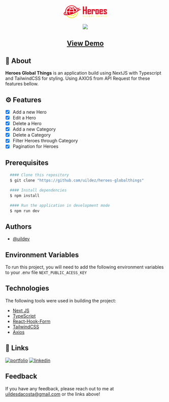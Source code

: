 <h1 align="center" color="white"><img height="40" valign="top" src="./public/assets/images/logo.png"/></h1>

<div align="center"><img src="./public/assets/images/heroes-apresentation.gif" width="900"/></div>
<h2 align="center"><a color="white" href="https://heroes-globalthings.vercel.app">View Demo</a></h2>

## 📕 About

**Heroes Global Things** is an application build using NextJS with Typescript and TailwindCSS for styling. Using AXIOS from API Request for these features bellow.

## ⚙️ Features

- [x] Add a new Hero
- [x] Edit a Hero
- [x] Delete a Hero
- [x] Add a new Category
- [x] Delete a Category
- [x] Filter Heroes through Category
- [x] Pagination for Heroes

## Prerequisites

```bash
  #### Clone this repository
  $ git clone "https://github.com/uildez/heroes-globalthings"
```

```bash
  #### Install dependencies
  $ npm install
```

```bash
  #### Run the application in development mode
  $ npm run dev
```

## Authors
- [@uildev](https://www.github.com/uildev)

## Environment Variables
To run this project, you will need to add the following environment variables to your .env file
`NEXT_PUBLIC_ACESS_KEY`

## Technologies
The following tools were used in building the project:
- [Next JS](https://nextjs.org/docs/getting-started)
- [TypeScript](https://www.typescriptlang.org/)
- [React-Hook-Form](https://react-hook-form.com)
- [TailwindCSS](https://tailwindcss.com/docs/guides/vite)
- [Axios](https://axios-http.com/docs/intro)

## 🔗 Links
[![portfolio](https://img.shields.io/badge/my_portfolio-000?style=for-the-badge&logo=ko-fi&logoColor=white)](https://www.uildev.tech/)
[![linkedin](https://img.shields.io/badge/linkedin-0A66C2?style=for-the-badge&logo=linkedin&logoColor=white)](https://www.linkedin.com/in/uildes-dem%C3%A9trio/?locale=en_US/)

## Feedback
If you have any feedback, please reach out to me at uildesdacosta@gmail.com or the links above!
